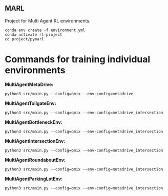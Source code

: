 ## MARL
Project for Multi Agent RL environments.

```
conda env create -f environment.yml
conda activate rl-project
cd project/pymarl
```

# Commands for training individual environments  
**MultiAgentMetaDrive:**  
```
python3 src/main.py --config=qmix --env-config=metadrive
```
**MultiAgentTollgateEnv:**
```
python3 src/main.py --config=qmix --env-config=metadrive_intersection
```
**MultiAgentBottleneckEnv:**
```
python3 src/main.py --config=qmix --env-config=metadrive_intersection
```
**MultiAgentIntersectionEnv:**
```
python3 src/main.py --config=qmix --env-config=metadrive_intersection
```
**MultiAgentRoundaboutEnv:**
```
python3 src/main.py --config=qmix --env-config=metadrive_intersection
```
**MultiAgentParkingLotEnv:**
```
python3 src/main.py --config=qmix --env-config=metadrive_intersection
```
